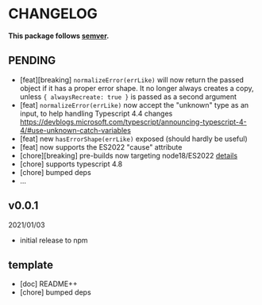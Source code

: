 # CHANGELOG
**This package follows [semver](https://semver.org/).**

## PENDING
* [feat][breaking] `normalizeError(errLike)` will now return the passed object if it has a proper error shape.
  It no longer always creates a copy, unless `{ alwaysRecreate: true }` is passed as a second argument
* [feat] `normalizeError(errLike)` now accept the "unknown" type as an input, to help handling Typescript 4.4 changes
  https://devblogs.microsoft.com/typescript/announcing-typescript-4-4/#use-unknown-catch-variables
* [feat] new `hasErrorShape(errLike)` exposed (should hardly be useful)
* [feat] now supports the ES2022 "cause" attribute
* [chore][breaking] pre-builds now targeting node18/ES2022 [details](../../0-CONTRIBUTING/06-conventions--js--modules.md)
* [chore] supports typescript 4.8
* [chore] bumped deps
* ...

## v0.0.1
2021/01/03
* initial release to npm

## template
* [doc] README++
* [chore] bumped deps
